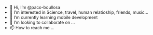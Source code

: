 - 👋 Hi, I’m @paco-boullosa
- 👀 I’m interested in Science, travel, human relatioship, friends, music...
- 🌱 I’m currently learning mobile development
- 💞️ I’m looking to collaborate on ...
- 📫 How to reach me ...

<!---
paco-boullosa/paco-boullosa is a ✨ special ✨ repository because its `README.md` (this file) appears on your GitHub profile.
You can click the Preview link to take a look at your changes.
--->
